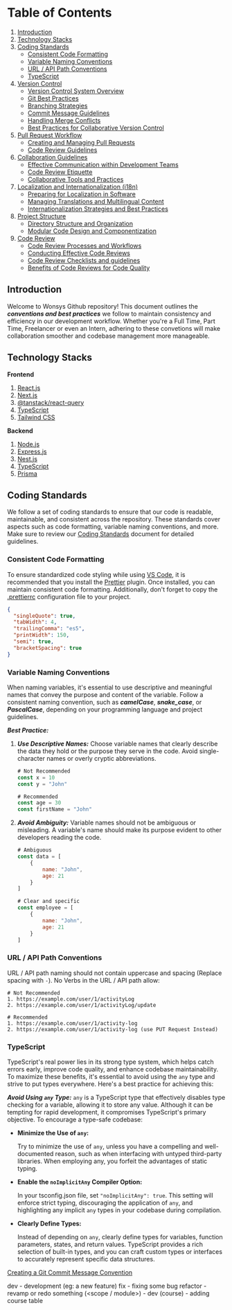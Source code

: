 # Table of Contents
1. [Introduction](#introduction)
2. [Technology Stacks](#technology-stacks)
3. [Coding Standards](#coding-standards)
   - [Consistent Code Formatting](#cosistent-code-formatting)
   - [Variable Naming Conventions](#variable-naming-conventions)
   - [URL / API Path Conventions](#url--api-path-conventions)
   - [TypeScript](#typescript)
4. [Version Control](#version-control)
   - [Version Control System Overview](#version-control-system-overview)
   - [Git Best Practices](#git-best-practices)
   - [Branching Strategies](#branching-strategies)
   - [Commit Message Guidelines](#commit-message-guidelines)
   - [Handling Merge Conflicts](#handling-merge-conflicts)
   - [Best Practices for Collaborative Version Control](#best-practices-for-collaborative-version-control)
5. [Pull Request Workflow](#pull-request-workflow)
   - [Creating and Managing Pull Requests](#creating-and-managing-pull-requests)
   - [Code Review Guidelines](#code-review-guidelines)
6. [Collaboration Guidelines](#collaboration-guidelines)
   - [Effective Communication within Development Teams](#effective-communication-within-development-teams)
   - [Code Review Etiquette](#code-review-etiquette)
   - [Collaborative Tools and Practices](#collaborative-tools-and-practices)
7. [Localization and Internationalization (i18n)](#localization-and-internationalization)
   - [Preparing for Localization in Software](#preparing-for-localization-in-software)
   - [Managing Translations and Multilingual Content](#managing-translations-and-multilingual-content)
   - [Internationalization Strategies and Best Practices](#internationalization-strategies-and-best-practices)
8. [Project Structure](#project-structure)
   - [Directory Structure and Organization](#directory-structure-and-organization)
   - [Modular Code Design and Componentization](#modular-code-design-and-componentization)
9. [Code Review](#code-review)
   - [Code Review Processes and Workflows](#code-review-processes-and-workflows)
   - [Conducting Effective Code Reviews](#conducting-effective-code-reviews)
   - [Code Review Checklists and guidelines](#code-review-checklists-and-guidelines)
   - [Benefits of Code Reviews for Code Quality](#benefits-of-code-reviews-for-code-quality)



## Introduction
Welcome to Wonsys Github repository! This document outlines the ***conventions and best practices*** we follow to maintain consistency and efficiency in our development workflow. Whether you're a Full Time, Part Time, Freelancer or even an Intern, adhering to these convetions will make collaboration smoother and codebase management more manageable.

## Technology Stacks
**Frontend**
1. [React.js](https://react.dev/)
2. [Next.js](https://nextjs.org/)
3. [@tanstack/react-query](https://tanstack.com/query/latest)
4. [TypeScript](https://www.typescriptlang.org/)
5. [Tailwind CSS](https://tailwindcss.com/)

**Backend**
1. [Node.js](https://nodejs.org/en)
2. [Express.js](https://expressjs.com/)
3. [Nest.js](https://nestjs.com/)
4. [TypeScript](https://www.typescriptlang.org/)
5. [Prisma](https://www.prisma.io/)

## Coding Standards
We follow a set of coding standards to ensure that our code is readable, maintainable, and consistent across the repository. These standards cover aspects such as code formatting, variable naming conventions, and more. Make sure to review our [Coding Standards](#coding-standards) document for detailed guidelines.

### Consistent Code Formatting
To ensure standardized code styling while using [VS Code](https://code.visualstudio.com/), it is recommended that you install the [Prettier](https://marketplace.visualstudio.com/items?itemName=esbenp.prettier-vscode) plugin. Once installed, you can maintain consistent code formatting. Additionally, don't forget to copy the [.prettierrc](https://github.com/Wonsys-Martech-Solutions/conventions-and-practices/blob/main/.prettierrc) configuration file to your project.
```json
{
  "singleQuote": true,
  "tabWidth": 4,
  "trailingComma": "es5",
  "printWidth": 150,
  "semi": true,
  "bracketSpacing": true
}
```

### Variable Naming Conventions
When naming variables, it's essential to use descriptive and meaningful names that convey the purpose and content of the variable. Follow a consistent naming convention, such as ***camelCase***, ***snake_case***, or ***PascalCase***, depending on your programming language and project guidelines.

***Best Practice:***
1. ***Use Descriptive Names:*** Choose variable names that clearly describe the data they hold or the purpose they serve in the code. Avoid single-character names or overly cryptic abbreviations.
    ```js
    # Not Recommended
    const x = 10
    const y = "John"

    # Recommended
    const age = 30
    const firstName = "John"
    ```
    
2. ***Avoid Ambiguity:*** Variable names should not be ambiguous or misleading. A variable's name should make its purpose evident to other developers reading the code.
   ```js
   # Ambiguous
   const data = [
       {
           name: "John",
           age: 21
       }
   ]

   # Clear and specific
   const employee = [
       {
           name: "John",
           age: 21
       }
   ]
   ```

### URL / API Path Conventions
URL / API path naming should not contain uppercase and spacing (Replace spacing with `-`). No Verbs in the URL / API path allow:
   ```
   # Not Recommended
   1. https://example.com/user/1/activityLog
   2. https://example.com/user/1/activityLog/update

   # Recommended
   1. https://example.com/user/1/activity-log
   2. https://example.com/user/1/activity-log (use PUT Request Instead)
   ```

### TypeScript
TypeScript's real power lies in its strong type system, which helps catch errors early, improve code quality, and enhance codebase maintainability. To maximize these benefits, it's essential to avoid using the `any` type and strive to put types everywhere. Here's a best practice for achieving this:

***Avoid Using `any` Type:***
`any` is a TypeScript type that effectively disables type checking for a variable, allowing it to store any value. Although it can be tempting for rapid development, it compromises TypeScript's primary objective. To encourage a type-safe codebase:
   
- **Minimize the Use of `any`:**
  
  Try to minimize the use of `any`, unless you have a compelling and well-documented reason, such as when interfacing with untyped third-party libraries. When employing any, you forfeit the advantages of static typing.
  
- **Enable the `noImplicitAny` Compiler Option:**
  
  In your tsconfig.json file, set `"noImplicitAny": true`. This setting will enforce strict typing, discouraging the application of `any`, and highlighting any implicit `any` types in your codebase during compilation.
  
- **Clearly Define Types:**
  
  Instead of depending on `any`, clearly define types for variables, function parameters, states, and return values. TypeScript provides a rich selection of built-in types, and you can craft custom types or interfaces to accurately represent specific data structures.




[Creating a Git Commit Message Convention](https://medium.com/@naandalist/creating-a-git-commit-message-convention-for-your-team-acb4b3edfc44)

dev - development (eg: a new feature)
fix - fixing some bug
refactor - revamp or redo something
<type> (<scope / module>) - <subject>
dev (course) - adding course table 

